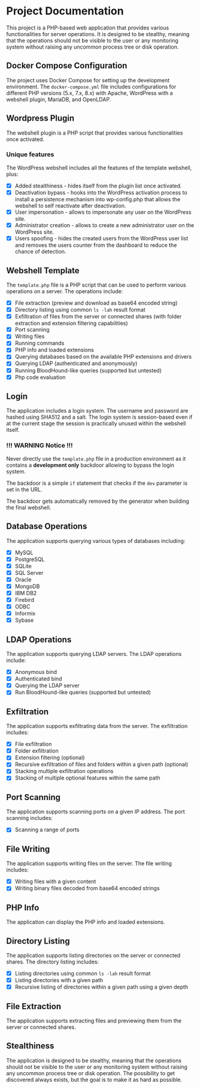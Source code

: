 # Project Documentation

This project is a PHP-based web application that provides various functionalities for server operations.
It is designed to be stealthy, meaning that the operations should not be visible to the user or any monitoring system
without raising any uncommon process tree or disk operation.

## Docker Compose Configuration

The project uses Docker Compose for setting up the development environment. The `docker-compose.yml` file includes
configurations for different PHP versions (5.x, 7.x, 8.x) with Apache, WordPress with a webshell plugin, MariaDB, and
OpenLDAP.

## Wordpress Plugin

The webshell plugin is a PHP script that provides various functionalities once activated.

### Unique features

The WordPress webshell includes all the features of the template webshell, plus:

- [x] Added stealthiness - hides itself from the plugin list once activated.
- [x] Deactivation bypass - hooks into the WordPress activation process to install a persistence mechanism into
  wp-config.php that allows the webshell to self reactivate after deactivation.
- [x] User impersonation - allows to impersonate any user on the WordPress site.
- [x] Administrator creation - allows to create a new administrator user on the WordPress site.
- [x] Users spoofing - hides the created users from the WordPress user list and removes the users counter from the
  dashboard to reduce the chance of detection.

## Webshell Template

The `template.php` file is a PHP script that can be used to perform various operations on a server. The operations
include:

- [x] File extraction (preview and download as base64 encoded string)
- [x] Directory listing using common `ls -lah` result format
- [x] Exfiltration of files from the server or connected shares (with folder extraction and extension filtering
  capabilities)
- [x] Port scanning
- [x] Writing files
- [x] Running commands
- [x] PHP info and loaded extensions
- [x] Querying databases based on the available PHP extensions and drivers
- [x] Querying LDAP (authenticated and anonymously)
- [x] Running BloodHound-like queries (supported but untested)
- [x] Php code evaluation

## Login

The application includes a login system. The username and password are hashed using SHA512 and a salt. The login system
is session-based even if at the current stage the session is practically unused within the webshell itself.

### !!! WARNING Notice !!!

Never directly use the `template.php` file in a production environment as it contains a **development only** backdoor
allowing to bypass the login system.

The backdoor is a simple `if` statement that checks if the `dev` parameter is set in the URL.

The backdoor gets automatically removed by the generator when building the final webshell.

## Database Operations

The application supports querying various types of databases including:

- [x] MySQL
- [x] PostgreSQL
- [x] SQLite
- [x] SQL Server
- [x] Oracle
- [x] MongoDB
- [x] IBM DB2
- [x] Firebird
- [x] ODBC
- [x] Informix
- [x] Sybase

## LDAP Operations

The application supports querying LDAP servers. The LDAP operations include:

- [x] Anonymous bind
- [x] Authenticated bind
- [x] Querying the LDAP server
- [x] Run BloodHound-like queries (supported but untested)

## Exfiltration

The application supports exfiltrating data from the server. The exfiltration includes:

- [x] File exfiltration
- [x] Folder exfiltration
- [x] Extension filtering (optional)
- [x] Recursive exfiltration of files and folders within a given path (optional)
- [x] Stacking multiple exfiltration operations
- [x] Stacking of multiple optional features within the same path

## Port Scanning

The application supports scanning ports on a given IP address. The port scanning includes:

- [x] Scanning a range of ports

## File Writing

The application supports writing files on the server. The file writing includes:

- [x] Writing files with a given content
- [x] Writing binary files decoded from base64 encoded strings

## PHP Info

The application can display the PHP info and loaded extensions.

## Directory Listing

The application supports listing directories on the server or connected shares. The directory listing includes:

- [x] Listing directories using common `ls -lah` result format
- [x] Listing directories with a given path
- [x] Recursive listing of directories within a given path using a given depth

## File Extraction

The application supports extracting files and previewing them from the server or connected shares.

## Stealthiness

The application is designed to be stealthy, meaning that the operations should not be visible to the user or any
monitoring system without raising any uncommon process tree or disk operation. The possibility to get discovered always
exists, but the goal is to make it as hard as possible.
